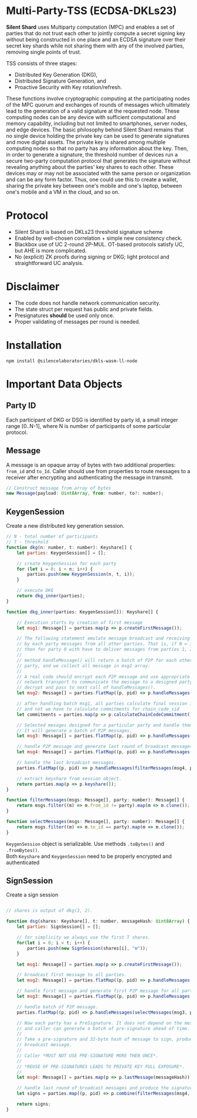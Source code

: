 # Multi-Party-TSS (ECDSA-DKLs23)

**Silent Shard**  uses
Multiparty computation (MPC) and enables a set of parties that do
not trust each other to jointly compute a secret signing key without
being constructed in one place and an ECDSA signature over their secret key shards
while not sharing them with any of the involved parties, removing single points of trust.

TSS consists of three stages:

- Distributed Key Generation (DKG),
- Distributed Signature Generation, and
- Proactive Security with Key rotation/refresh.

These functions involve cryptographic computing at the participating
nodes of the MPC quorum and exchanges of rounds of messages which
ultimately lead to the generation of a valid signature at the
requested node. These computing nodes can be any device with
sufficient computational and memory capability, including but not
limited to smartphones, server nodes, and edge devices. The basic
philosophy behind Silent Shard remains that no single device holding
the private key can be used to generate signatures and move digital
assets. The private key is shared among multiple computing nodes so
that no party has any information about the key. Then, in order to
generate a signature, the threshold number of devices run a secure
two-party computation protocol that generates the signature without
revealing anything about the parties' key shares to each other. These
devices may or may not be associated with the same person or
organization and can be any form factor. Thus, one could use this to
create a wallet, sharing the private key between one's mobile and
one's laptop, between one's mobile and a VM in the cloud, and so on.


# Protocol

- Silent Shard is based on DKLs23 threshold signature scheme
- Enabled by well-chosen correlation + simple new consistency check.
- Blackbox use of UC 2-round 2P-MUL. OT-based
  protocols satisfy UC, but AHE is more complicated.
- No (explicit) ZK proofs during signing or DKG; light protocol and
  straightforward UC analysis.

# Disclaimer
- The code does not handle network communication security.
- The state struct per request has public and private fields.
- Presignatures **should** be used only once.
- Proper validating of messages per round is needed.

# Installation

```shell
npm install @silencelaboratories/dkls-wasm-ll-node
```

# Important Data Objects

## Party ID

Each participant of DKG or DSG is identified by party id, a small
integer range [0..N-1], where N is number of participants of some
particular protocol.

## Message

A message is an opaque array of bytes with two additional properties:
`from_id` and `to_Id`. Caller should use from properties to route
messages to a receiver after encrypting and authenticating the message in transmit.

```js
// Construct message from array of bytes
new Message(payload: Uint8Array, from: number, to?: number);
```

## KeygenSession

Create a new distributed key generation session.

```js
// N - total number of participants
// T - threshold
function dkg(n: number, t: number): Keyshare[] {
    let parties: KeygenSession[] = [];

    // create KeygenSession for each party
    for (let i = 0; i < n; i++) {
        parties.push(new KeygenSession(n, t, i));
    }

    // execute DKG
    return dkg_inner(parties);
}

function dkg_inner(parties: KeygenSession[]): Keyshare[] {

    // Execution starts by creation of first message
    let msg1: Message[] = parties.map(p => p.createFirstMessage());

    // The following statement emulate message broadcast and receiving
    // by each party messages from all other parties. That is, if N = 3
    // then for party 0 with have to deliver messages from parties 1, 2.
    //
    // method handleMessage() will return a batch of P2P for each other
    // party, and we collect all message in msg2 array.
    //
    // A real code should encrypt each P2P message and use appropriate
    // network transport to communicate the message to a designed party
    // decrypt and pass to next call of handleMessages().
    let msg2: Message[] = parties.flatMap((p, pid) => p.handleMessages(filterMessages(msg1, pid)));

    // after handling batch msg1, all parties calculate final session id,
    // and not we have to calculate commitments for chain_code_sid
    let commitments = parties.map(p => p.calculateChainCodeCommitment());

    // Selected mesages designed for a particular party and handle them.
    // It will generate a batch of P2P messages.
    let msg3: Message[] = parties.flatMap((p, pid) => p.handleMessages(selectMessages(msg2, pid)));

    // handle P2P message and generate last round of broadcast messages.
    let msg4: Message[] = parties.flatMap((p, pid) => p.handleMessages(selectMessages(msg3, pid), commitments));

    // handle the last broadcast messages.
    parties.flatMap((p, pid) => p.handleMessages(filterMessages(msg4, pid)));

    // extract keyshare from session object.
    return parties.map(p => p.keyshare());
}

function filterMessages(msgs: Message[], party: number): Message[] {
    return msgs.filter((m) => m.from_id != party).map(m => m.clone());
}

function selectMessages(msgs: Message[], party: number): Message[] {
    return msgs.filter((m) => m.to_id == party).map(m => m.clone());
}

```

`KeygenSession` object is serializable. Use methods `.toBytes()` and
`.fromBytes()`.  
Both `Keyshare` and `KeygenSession`  need to be properly encrypted and authenticated


## SignSession
Create a sign session

```js

// shares is output of dkg(3, 2).

function dsg(shares: Keyshare[], t: number, messageHash: Uint8Array) {
    let parties: SignSession[] = [];

    // for simplicity we always use the first T shares.
    for(let i = 0; i < t; i++) {
        parties.push(new SignSession(shares[i], "m"));
    }

    let msg1: Message[] = parties.map(p => p.createFirstMessage());

    // broadcast first message to all parties.
    let msg2: Message[] = parties.flatMap((p, pid) => p.handleMessages(filterMessages(msg1, pid)));

    // handle first message and generate first P2P message for all parties.
    let msg3: Message[] = parties.flatMap((p, pid) => p.handleMessages(selectMessages(msg2, pid)));

    // handle batch of P2P message.
    parties.flatMap((p, pid) => p.handleMessages(selectMessages(msg3, pid)));

    // Now each party has a PreSignature. It does not depend on the message to be signed,
    // and caller can generate a batch of pre-signature ahead of time.
    //
    // Take a pre-signature and 32-byte hash of message to sign, produce a last
    // broadcast message.
    //
    // Caller *MUST NOT USE PRE-SIGNATURE MORE THEN ONCE*.
    //
    // *REUSE OF PRE-SIGNATURES LEADS TO PRIVATE KEY FULL EXPOSURE*.
    //
    let msg4: Message[] = parties.map(p => p.lastMessage(messageHash));

    // handle last round of broadcast messages and produce the signature.
    let signs = parties.map((p, pid) => p.combine(filterMessages(msg4, pid)));

    return signs;
}
```
